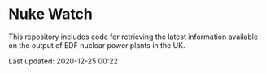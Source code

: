 # Nuke Watch

This repository includes code for retrieving the latest information available on the output of EDF nuclear power plants in the UK.

Last updated: 2020-12-25 00:22